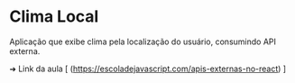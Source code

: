 # Clima Local

Aplicação que exibe clima pela localização do usuário, consumindo API externa.

➜ Link da aula [ (https://escoladejavascript.com/apis-externas-no-react) ]
